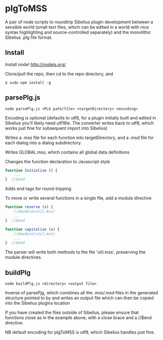 # plgToMSS

A pair of node scripts to roundtrip Sibelius plugin development
between a sensible world (small text files, which can be edited
in a world with nice syntax highlighting and source-controlled
separately) and the monolithic Sibelius .plg file format.

## Install

Install node! http://nodejs.org/

Clone/pull the repo, then cd to the repo directory, and

```
$ sudo npm install -g
```

## parsePlg.js
```
node parsePlg.js <PLG path/file> <targetDirectory> <encoding>
```

Encoding is optional (defaults to utf8, for a plugin initially built and edited in Sibelius you'll likely need utf16le. The
converter writes back to utf8, which works just fine for subsequent import into Sibelius)

Writes a .mss file for each function into targetDirectory, and a .msd file for each dialog into a dialog subdirectory.

Writes GLOBAL.mss, which contains all global data definitions

Changes the function declaration to Javascript style
```javascript
function Initialize () {
    ...
}  //$end
```

Adds end tags for round-tripping

To move or write several functions in a single file, add a module directive

```javascript
function reverse (s) {
    //$module(util.mss)
    ...
}  //$end

function capitalize (s) {
    //$module(util.mss)
    ...
}  //$end
```

The parser will write both methods to the file 'util.mss', preserving the module directives.

## buildPlg
```
node buildPlg.js <directory> <output file>
```

Inverse of parsePjg, which combines all the .mss/.msd files in the generated structure pointed to by
<directory> and writes an output file which can then be copied into the Sibelius plugins location

If you have created the files outside of Sibelius, please ensure that functions close as in the example
above, with a close brace and a //$end directive.

NB default encoding for plgToMSS is utf8, which Sibelius handles just fine.



